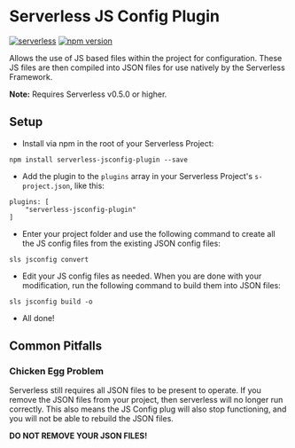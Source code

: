 Serverless JS Config Plugin
===

[![serverless](http://public.serverless.com/badges/v3.svg)](http://www.serverless.com)
[![npm version](https://badge.fury.io/js/serverless-jsconfig-plugin.svg)](https://badge.fury.io/js/serverless-jsconfig-plugin)

Allows the use of JS based files within the project for configuration. These JS files are then compiled into JSON files for use natively by the Serverless Framework.

**Note:** Requires Serverless v0.5.0 or higher.

Setup
---

* Install via npm in the root of your Serverless Project:
```
npm install serverless-jsconfig-plugin --save
```

* Add the plugin to the `plugins` array in your Serverless Project's `s-project.json`, like this:

```
plugins: [
    "serverless-jsconfig-plugin"
]
```

* Enter your project folder and use the following command to create all the JS config files from the existing JSON config files:

```
sls jsconfig convert
```

* Edit your JS config files as needed. When you are done with your modification, run the following command to build them into JSON files:

```
sls jsconfig build -o
```

* All done!

Common Pitfalls
---

### Chicken Egg Problem

Serverless still requires all JSON files to be present to operate. If you remove the JSON files from your project, then serverless will no longer run correctly. This also means the JS Config plug will also stop functioning, and you will not be able to rebuild the JSON files.

**DO NOT REMOVE YOUR JSON FILES!**
